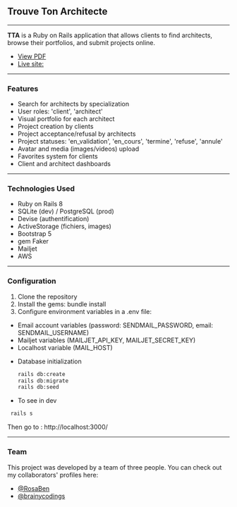## Trouve Ton Architecte
---

**TTA** is a Ruby on Rails application that allows clients to find architects, browse their portfolios, and submit projects online.
- [View PDF](https://drive.google.com/file/d/1HfiI2k1e2NMPfCapolGFQAa1RxHKRXY2/view?usp=drive_link)
- [Live site: ](https://ttaforkv2.fly.dev/architects)
---

### Features

- Search for architects by specialization  
- User roles: 'client', 'architect'  
- Visual portfolio for each architect  
- Project creation by clients  
- Project acceptance/refusal by architects  
- Project statuses: 'en_validation', 'en_cours', 'termine', 'refuse', 'annule' 
- Avatar and media (images/videos) upload  
- Favorites system for clients  
- Client and architect dashboards  
---

### Technologies Used

- Ruby on Rails 8
- SQLite (dev) / PostgreSQL (prod)
- Devise (authentification)
- ActiveStorage (fichiers, images)
- Bootstrap 5
- gem Faker
- Mailjet
- AWS
---

### Configuration

 1. Clone the repository
 2. Install the gems: bundle install
 3. Configure environment variables in a .env file:
   - Email account variables (password: SENDMAIL_PASSWORD, email: SENDMAIL_USERNAME)
   - Mailjet variables (MAILJET_API_KEY, MAILJET_SECRET_KEY)
   - Localhost variable (MAIL_HOST)

* Database initialization
  ```bash
  rails db:create
  rails db:migrate
  rails db:seed
  ```
  
* To see in dev
 ```bash
  rails s
  ```
Then go to : http://localhost:3000/

---
### Team

This project was developed by a team of three people. You can check out my collaborators' profiles here:

- [@RosaBen](https://github.com/RosaBen)
- [@brainycodings](https://github.com/brainycodings)
